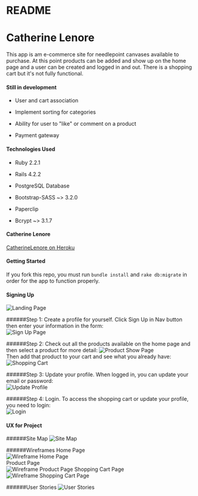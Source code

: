 # README

# Catherine Lenore

This app is am e-commerce site for needlepoint canvases available to purchase. At this point products can be added and show up on the home page and a user can be created and logged in and out. There is a shopping cart but it's not fully functional.

#### Still in development

* User and cart association

* Implement sorting for categories

* Ability for user to "like" or comment on a product

* Payment gateway

#### Technologies Used

* Ruby 2.2.1

* Rails 4.2.2

* PostgreSQL Database

* Bootstrap-SASS ~> 3.2.0

* Paperclip

* Bcrypt ~> 3.1.7

#### Catherine Lenore

[CatherineLenore on Heroku](https://agile-tundra-1925.herokuapp.com/)

#### Getting Started

If you fork this repo, you must run `bundle install` and `rake db:migrate` in order for the app to function properly.

#### Signing Up

![Landing Page](/app/assets/images/home_page.png)

######Step 1: Create a profile for yourself.
Click Sign Up in Nav button then enter your information in the form:
<br>
![Sign Up Page](/app/assets/images/create_profile.png)

######Step 2: Check out all the products available on the home page and then select a product for more detail:
![Product Show Page](/app/assets/images/show_page.png)
<br>
Then add that product to your cart and see what you already have:
<br>
![Shopping Cart](/app/assets/shopping_cart.png)

######Step 3: Update your profile.
When logged in, you can update your email or password:
<br>
![Update Profile](/app/assets/images/update_profile.png)

######Step 4: Login.
To access the shopping cart or update your profile, you need to login:
<br>
![Login](/app/assets/images/login_page.png)

#### UX for Project

######Site Map
![Site Map](/app/assets/images/flow_chart.png)

######Wireframes
Home Page
<br>
![Wireframe Home Page](/app/assets/images/wireframe01.png)
<br>
Product Page
<br>
![Wireframe Product Page](/app/assets/images/wireframe02.png)
Shopping Cart Page
<br>
![Wireframe Shopping Cart Page](/app/assets/images/wireframe03.png)

######User Stories
![User Stories](/app/assets/images/user_stories.png)
